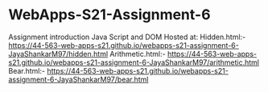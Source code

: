 # WebApps-S21-Assignment-6
Assignment introduction Java Script and DOM
Hosted at:
  Hidden.html:- https://44-563-web-apps-s21.github.io/webapps-s21-assignment-6-JayaShankarM97/hidden.html
  Arithmetic.html:- https://44-563-web-apps-s21.github.io/webapps-s21-assignment-6-JayaShankarM97/arithmetic.html
  Bear.html:- https://44-563-web-apps-s21.github.io/webapps-s21-assignment-6-JayaShankarM97/bear.html
